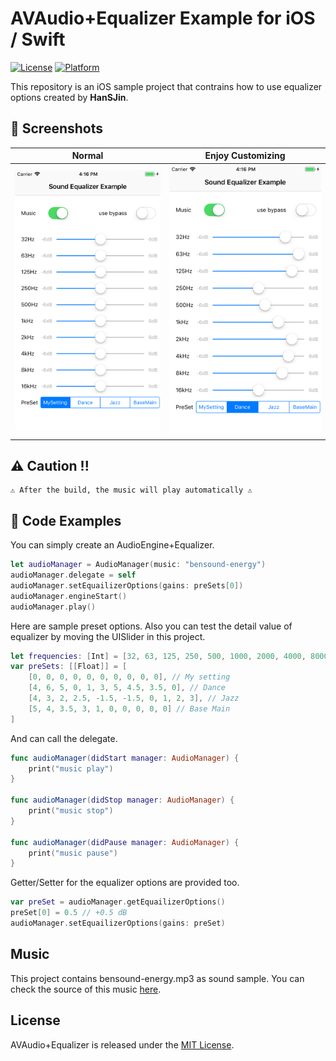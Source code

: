 # AVAudio+Equalizer Example for iOS / Swift

[![License](https://img.shields.io/cocoapods/l/Auk.svg?style=flat)](LICENSE)
[![Platform](https://img.shields.io/cocoapods/p/Auk.svg?style=flat)](http://cocoadocs.org/docsets/Auk)

This repository is an iOS sample project that contrains how to use equalizer options created by **HanSJin**.

## 📱 Screenshots

|Normal|Enjoy Customizing|
:-:|:-:
|<img src='./screenshot1.png' alt='A screenshot of AVAudio+Equalizer' width='300'>|<img src='./screenshot2.png' alt='A screenshot of AVAudio+Equalizer' width='300'>|


## ⚠️ Caution !! 

```
⚠️ After the build, the music will play automatically ⚠️
```

## 📎 Code Examples

You can simply create an AudioEngine+Equalizer.

```Swift
let audioManager = AudioManager(music: "bensound-energy")
audioManager.delegate = self
audioManager.setEquailizerOptions(gains: preSets[0])
audioManager.engineStart()
audioManager.play()
```

Here are sample preset options. Also you can test the detail value of equalizer by moving the UISlider in this project.

```Swift
let frequencies: [Int] = [32, 63, 125, 250, 500, 1000, 2000, 4000, 8000, 16000]
var preSets: [[Float]] = [
    [0, 0, 0, 0, 0, 0, 0, 0, 0, 0], // My setting
    [4, 6, 5, 0, 1, 3, 5, 4.5, 3.5, 0], // Dance
    [4, 3, 2, 2.5, -1.5, -1.5, 0, 1, 2, 3], // Jazz
    [5, 4, 3.5, 3, 1, 0, 0, 0, 0, 0] // Base Main
]
```

And can call the delegate.

```Swift
func audioManager(didStart manager: AudioManager) {
    print("music play")
}

func audioManager(didStop manager: AudioManager) {
    print("music stop")
}

func audioManager(didPause manager: AudioManager) {
    print("music pause")
}
```

Getter/Setter for the equalizer options are provided too.

```Swift
var preSet = audioManager.getEquailizerOptions()
preSet[0] = 0.5 // +0.5 dB
audioManager.setEquailizerOptions(gains: preSet)
```

## Music

This project contains bensound-energy.mp3 as sound sample. You can check the source of this music [here](https://www.bensound.com/royalty-free-music/track/energy).

## License

AVAudio+Equalizer is released under the [MIT License](LICENSE).

